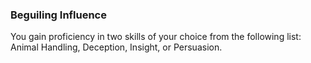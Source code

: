 ### Beguiling Influence
You gain proficiency in two skills of your choice from the following list: Animal Handling, Deception, Insight, or Persuasion.
